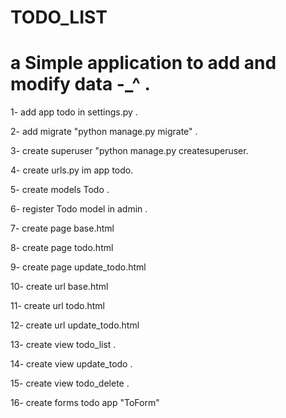 # TODO_LIST
<h1>a Simple application to add and modify data -_^ .</h1>

<p>1- add app todo in settings.py .</p>
<p>2- add migrate "python manage.py migrate" .</p>
<p>3- create superuser "python manage.py createsuperuser.</p>
<p>4- create urls.py im app todo.</p>
<p>5- create models Todo .</p>
<p>6- register Todo model in admin .</p>
<p>7- create page base.html</p>
<p>8- create page todo.html</p>
<p>9- create page update_todo.html</p>
<p>10- create url base.html</p>
<p>11- create url todo.html</p>
<p>12- create url update_todo.html</p>
<p>13- create view todo_list . </p>
<p>14- create view update_todo .</p>
<p>15- create view todo_delete .</p>
<p>16- create forms todo app "ToForm"</p>

